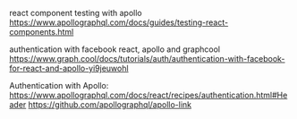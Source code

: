react component testing with apollo
https://www.apollographql.com/docs/guides/testing-react-components.html


authentication with facebook react, apollo and graphcool
https://www.graph.cool/docs/tutorials/auth/authentication-with-facebook-for-react-and-apollo-yi9jeuwohl

Authentication with Apollo:
https://www.apollographql.com/docs/react/recipes/authentication.html#Header
https://github.com/apollographql/apollo-link